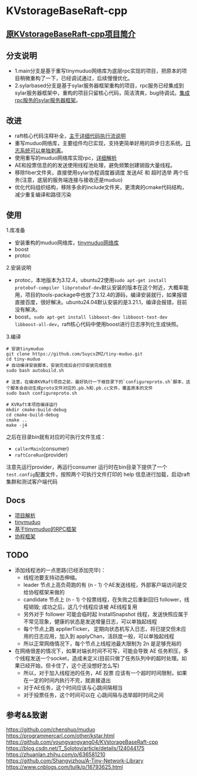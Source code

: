 # KVstorageBaseRaft-cpp

## [原KVstorageBaseRaft-cpp项目简介](docs/README.md)

## 分支说明

- 1.main分支是基于重写tinymuduo网络库为底层rpc实现的项目，把原本的项目稍微重构了一下，已经调试通过，后续慢慢优化。
- 2.sylarbased分支是基于sylar服务器框架重构的项目，rpc服务已经集成到sylar服务器框架中，重构的项目只留核心代码，简洁清爽，bug待调试。[集成rpc服务的sylar服务器框架](https://github.com/SuycxZMZ/sylar-from-suycx)。

## 改进

- raft核心代码注释补全，[主干详细代码执行流说明](docs/项目解析.md)
- 重写muduo网络库，主要组件均已实现，支持更简单好用的异步日志系统。[日志系统可以单独剥离](https://github.com/SuycxZMZ/symlog)。
- 使用重写的muduo网络库实现rpc，[详细解析](https://github.com/SuycxZMZ/MpRPC-Cpp)
- AE和投票信息的的发送使用线程池处理，避免频繁创建销毁大量线程。
- 移除fiber文件夹，直接使用sylar协程调度器调度 发送AE 和 超时选举 两个任务(注意，底层的服务端连接与接收还是muduo)
- 优化代码组织结构，移除多余的include文件夹，更清爽的cmake代码结构，减少重复编译和路径污染

## 使用

1.库准备

- 安装重构的muduo网络库，[tinymuduo网络库](https://github.com/SuycxZMZ/tiny-muduo)
- boost
- protoc

2.安装说明

- protoc，本地版本为3.12.4，ubuntu22使用`sudo apt-get install protobuf-compiler libprotobuf-dev`默认安装的版本在这个附近，大概率能用，项目的tools-package中也放了3.12.4的源码，编译安装就行，如果报错直接百度，很好解决。ubuntu24.04默认安装的是3.21.1，编译会报错，目前没有解决。
- boost，`sudo apt-get install libboost-dev libboost-test-dev libboost-all-dev`，raft核心代码中使用boost进行日志序列化生成快照。

3.编译

```shell
# 安装tinymuduo
git clone https://github.com/SuycxZMZ/tiny-muduo.git
cd tiny-muduo
# 自动编译安装脚本，安装完成后会打印安装完成信息
sudo bash autobuild.sh

# 注意，在编译KVRaft项目之前，最好执行一下根目录下的`configureproto.sh`脚本，这个脚本会自动生成proto文件对应的.pb.h和.pb.cc文件，覆盖原本的文件
sudo bash configureproto.sh

# KVRaft本项目编译运行
mkdir cmake-build-debug
cd cmake-build-debug
cmake ..
make -j4
```

之后在目录bin就有对应的可执行文件生成：

- `callerMain`(consumer)
- `raftCoreRun`(provider)
  
注意先运行provider，再运行consumer
运行时在bin目录下提供了一个`test.config`配置文件，按照两个可执行文件打印的 help 信息进行加载，启动raft集群和测试客户端代码

## Docs

- [项目解析](docs/项目解析.md)
- [tinymuduo](https://github.com/SuycxZMZ/tiny-muduo)
- [基于tinymuduo的RPC框架](https://github.com/SuycxZMZ/MpRPC-Cpp)
- [协程框架](https://github.com/SuycxZMZ/sylar-from-suycx)

## TODO

- 添加线程池的一点思路(已经添加完毕)：
  - 线程池要支持动态伸缩。
  - leader 节点上高负荷跑的有 (n - 1) 个AE发送线程，外部客户端访问是交给协程框架来做的
  - candidate 节点上 (n - 1) 个投票线程，在失败之后重新回归 follower，线程销毁; 成功之后，这几个线程应该被 AE线程复用
  - 另外对于 follower 可能会临时起 InstallSnapshot 线程，发送快照应属于不常见现象，健康的状态是发送增量日志，可以单独起线程
  - 每个节点上跑 applierTicker， 定期向状态机写入日志，将已提交但未应用的日志应用，加入到 applyChan，活跃度一般，可以单独起线程
  - 所以正常网络情况下，每个节点上线程池最大限制为 2n 是足够充裕的
- 在网络很差的情况下，如果对端长时间不可写，可能会导致 AE 任务积压，多个线程发送一个socket，造成未定义(目前只做了任务队列中的超时处理。如果已经开始，但卡住了，这个还没想好怎么写)
  - 所以，对于加入线程池的任务，AE 投票 应该有一个超时时间限制，如果在一定的时间内执行不完，就直接退出
  - 对于AE任务，这个时间应该与心跳间隔相当
  - 对于投票任务，这个时间可以在 心跳间隔与选举超时时间之间

## 参考&&致谢

https://github.com/chenshuo/muduo
https://programmercarl.com/other/kstar.html
https://github.com/youngyangyang04/KVstorageBaseRaft-cpp
https://blog.csdn.net/T_Solotov/article/details/124044175
https://zhuanlan.zhihu.com/p/636581210
https://github.com/Shangyizhou/A-Tiny-Network-Library
https://www.cnblogs.com/tuilk/p/16793625.html
